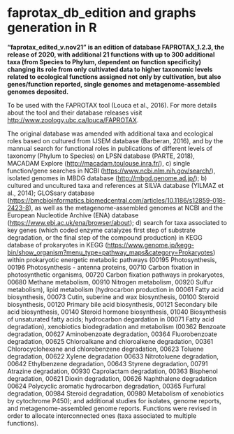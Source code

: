 # faprotax_db_edition and graphs generation in R

**“faprotax_edited_v.nov21” is an edition of database FAPROTAX_1.2.3, the release of 2020, with additional 21 functions with up to 300 additional taxa (from Species to Phylum, dependent on function specificity) changing its role from only cultivated data to higher taxonomic levels related to ecological functions assigned  not only by cultivation, but also genes/function reported, single genomes and metagenome-assembled genomes deposited.**

To be used with the FAPROTAX tool (Louca et al., 2016). For more details about the tool and their database releases visit http://www.zoology.ubc.ca/louca/FAPROTAX.


The original database was amended with additional taxa and ecological roles based on cultured from IJSEM database (Barberan, 2016), and by the mannual search for functional roles in publications of different levels of taxonomy (Phylum to Species) on  LPSN database (PARTE, 2018), MACADAM Explore (http://macadam.toulouse.inra.fr/), c) single function/gene searches in NCBI (https://www.ncbi.nlm.nih.gov/search/), isolated genomes in MBDG database (http://mbgd.genome.ad.jp/); b) cultured and uncultured taxa and references at SILVA database (YILMAZ et al., 2014); GLOSsary database (https://bmcbioinformatics.biomedcentral.com/articles/10.1186/s12859-018-2423-8), as well as the metagenome-assembled genomes at NCBI and the European Nucleotide Archive (ENA) database (https://www.ebi.ac.uk/ena/browser/about); d) search for taxa associated to key genes (which coded enzyme catalyzes first step of substrate degradation, or the final step of the compound production) in KEGG database of prokaryotes in KEGG (https://www.genome.jp/kegg-bin/show_organism?menu_type=pathway_maps&category=Prokaryotes) within prokaryotic energetic metabolic pathways (00195  Photosynthesis, 00196  Photosynthesis - antenna proteins, 00710  Carbon fixation in photosynthetic organisms, 00720  Carbon fixation pathways in prokaryotes, 00680  Methane metabolism, 00910  Nitrogen metabolism, 00920  Sulfur metabolism), lipid metabolism (hydrocarbon production in 00061  Fatty acid biosynthesis, 00073  Cutin, suberine and wax biosynthesis, 00100  Steroid biosynthesis, 00120  Primary bile acid biosynthesis, 00121  Secondary bile acid biosynthesis, 00140  Steroid hormone biosynthesis, 01040  Biosynthesis of unsaturated fatty acids; hydrocarbon degardation in 00071  Fatty acid degradation), xenobiotics biodegradation and metabolism (00362  Benzoate degradation, 00627  Aminobenzoate degradation, 00364  Fluorobenzoate degradation, 00625  Chloroalkane and chloroalkene degradation, 00361  Chlorocyclohexane and chlorobenzene degradation, 00623  Toluene degradation, 00622  Xylene degradation
00633  Nitrotoluene degradation, 00642  Ethylbenzene degradation, 00643  Styrene degradation, 00791  Atrazine degradation, 00930  Caprolactam degradation, 00363  Bisphenol degradation, 00621  Dioxin degradation, 00626  Naphthalene degradation
00624  Polycyclic aromatic hydrocarbon degradation, 00365  Furfural degradation, 00984  Steroid degradation, 00980  Metabolism of xenobiotics by cytochrome P450); and additional studies for isolates, genome reports, and metagenome-assembled genome reports. Functions were revised in order to allocate interconnected ones (taxa associated to multiple functions).
